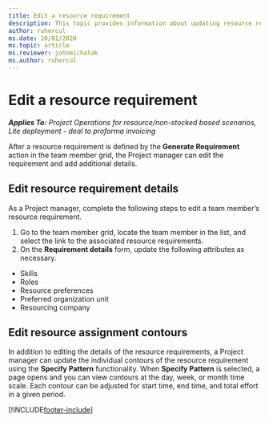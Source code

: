 ```yaml
---
title: Edit a resource requirement
description: This topic provides information about updating resource requirement information.
author: ruhercul
ms.date: 10/01/2020
ms.topic: article
ms.reviewer: johnmichalak
ms.author: ruhercul
---
```


# Edit a resource requirement

_**Applies To:** Project Operations for resource/non-stocked based scenarios, Lite deployment - deal to proforma invoicing_

After a resource requirement is defined by the **Generate Requirement** action in the team member grid, the Project manager can edit the requirement and add additional details.

## Edit resource requirement details

As a Project manager, complete the following steps to edit a team member’s resource requirement.

1. Go to the team member grid, locate the team member in the list, and select the link to the associated resource requirements.
2. On the **Requirement details** form, update the following attributes as necessary.

- Skills
- Roles
- Resource preferences
- Preferred organization unit
- Resourcing company

## Edit resource assignment contours

In addition to editing the details of the resource requirements, a Project manager can update the individual contours of the resource requirement using the **Specify Pattern** functionality. When **Specify Pattern** is selected, a page opens and you can view contours at the day, week, or month time scale. Each contour can be adjusted for start time, end time, and total effort in a given period.

[!INCLUDE[footer-include](../includes/footer-banner.md)]